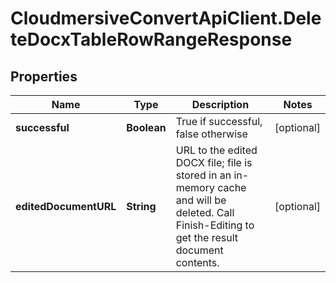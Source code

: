 # CloudmersiveConvertApiClient.DeleteDocxTableRowRangeResponse

## Properties
Name | Type | Description | Notes
------------ | ------------- | ------------- | -------------
**successful** | **Boolean** | True if successful, false otherwise | [optional] 
**editedDocumentURL** | **String** | URL to the edited DOCX file; file is stored in an in-memory cache and will be deleted.  Call Finish-Editing to get the result document contents. | [optional] 


